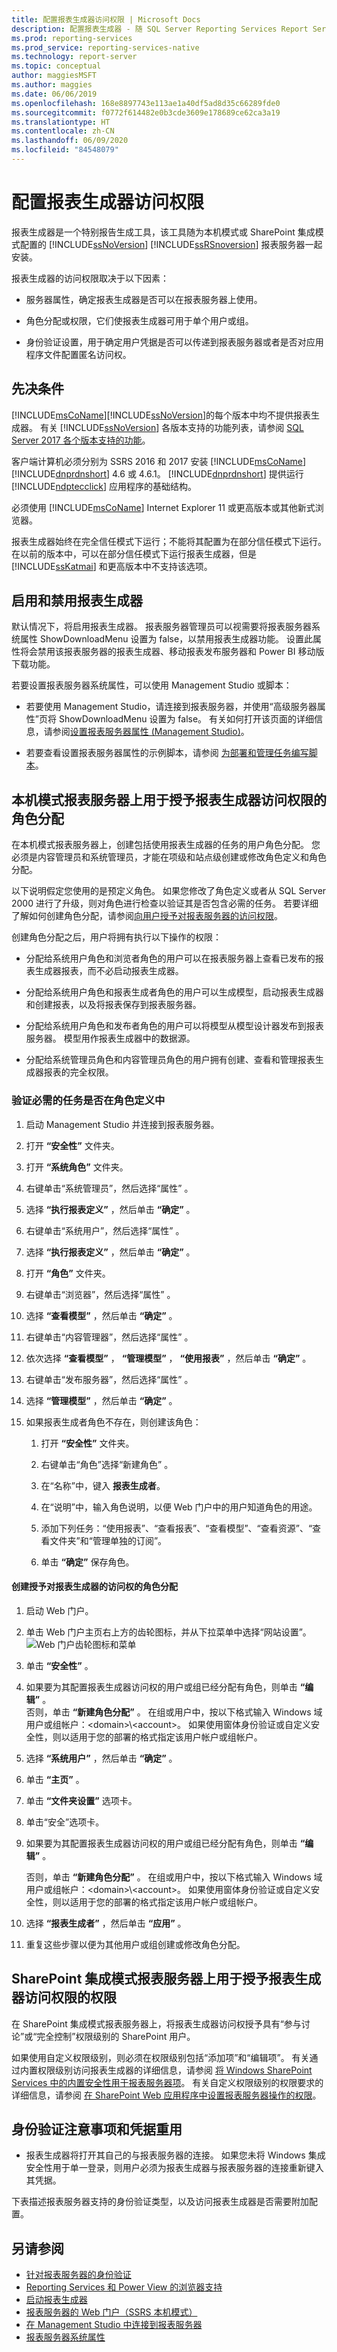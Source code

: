 ```yaml
---
title: 配置报表生成器访问权限 | Microsoft Docs
description: 配置报表生成器 - 随 SQL Server Reporting Services Report Server 安装的报告工具。 它使用本机或 SharePoint 集成模式。
ms.prod: reporting-services
ms.prod_service: reporting-services-native
ms.technology: report-server
ms.topic: conceptual
author: maggiesMSFT
ms.author: maggies
ms.date: 06/06/2019
ms.openlocfilehash: 168e8897743e113ae1a40df5ad8d35c66289fde0
ms.sourcegitcommit: f0772f614482e0b3cde3609e178689ce62ca3a19
ms.translationtype: HT
ms.contentlocale: zh-CN
ms.lasthandoff: 06/09/2020
ms.locfileid: "84548079"
---
```

# <a name="configure-report-builder-access"></a>配置报表生成器访问权限
报表生成器是一个特别报告生成工具，该工具随为本机模式或 SharePoint 集成模式配置的 [!INCLUDE[ssNoVersion](../../includes/ssnoversion-md.md)] [!INCLUDE[ssRSnoversion](../../includes/ssrsnoversion-md.md)] 报表服务器一起安装。  

报表生成器的访问权限取决于以下因素：  

- 服务器属性，确定报表生成器是否可以在报表服务器上使用。  

- 角色分配或权限，它们使报表生成器可用于单个用户或组。  

- 身份验证设置，用于确定用户凭据是否可以传递到报表服务器或者是否对应用程序文件配置匿名访问权。

## <a name="prerequisites"></a>先决条件

[!INCLUDE[msCoName](../../includes/msconame-md.md)][!INCLUDE[ssNoVersion](../../includes/ssnoversion-md.md)]的每个版本中均不提供报表生成器。 有关 [!INCLUDE[ssNoVersion](../../includes/ssnoversion-md.md)] 各版本支持的功能列表，请参阅 [SQL Server 2017 各个版本支持的功能](../../sql-server/editions-and-components-of-sql-server-2017.md)。  

客户端计算机必须分别为 SSRS 2016 和 2017 安装 [!INCLUDE[msCoName](../../includes/msconame-md.md)] [!INCLUDE[dnprdnshort](../../includes/dnprdnshort-md.md)] 4.6 或 4.6.1。 [!INCLUDE[dnprdnshort](../../includes/dnprdnshort-md.md)] 提供运行 [!INCLUDE[ndptecclick](../../includes/ndptecclick-md.md)] 应用程序的基础结构。  

必须使用 [!INCLUDE[msCoName](../../includes/msconame-md.md)] Internet Explorer 11 或更高版本或其他新式浏览器。  

报表生成器始终在完全信任模式下运行；不能将其配置为在部分信任模式下运行。 在以前的版本中，可以在部分信任模式下运行报表生成器，但是 [!INCLUDE[ssKatmai](../../includes/sskatmai-md.md)] 和更高版本中不支持该选项。  

## <a name="enabling-and-disabling-report-builder"></a>启用和禁用报表生成器  

默认情况下，将启用报表生成器。 报表服务器管理员可以视需要将报表服务器系统属性 ShowDownloadMenu 设置为 false，以禁用报表生成器功能。 设置此属性将会禁用该报表服务器的报表生成器、移动报表发布服务器和 Power BI 移动版下载功能。  

 若要设置报表服务器系统属性，可以使用 Management Studio 或脚本：   

 - 若要使用 Management Studio，请连接到报表服务器，并使用“高级服务器属性”页将 ShowDownloadMenu 设置为 false。 有关如何打开该页面的详细信息，请参阅[设置报表服务器属性 (Management Studio)](../../reporting-services/tools/set-report-server-properties-management-studio.md)。      

 - 若要查看设置报表服务器属性的示例脚本，请参阅 [为部署和管理任务编写脚本](../../reporting-services/tools/script-deployment-and-administrative-tasks.md)。  

## <a name="role-assignments-granting-report-builder-access-on-a-native-mode-report-server"></a>本机模式报表服务器上用于授予报表生成器访问权限的角色分配  

在本机模式报表服务器上，创建包括使用报表生成器的任务的用户角色分配。 您必须是内容管理员和系统管理员，才能在项级和站点级创建或修改角色定义和角色分配。  

以下说明假定您使用的是预定义角色。 如果您修改了角色定义或者从 SQL Server 2000 进行了升级，则对角色进行检查以验证其是否包含必需的任务。 若要详细了解如何创建角色分配，请参阅[向用户授予对报表服务器的访问权限](../../reporting-services/security/grant-user-access-to-a-report-server.md)。

创建角色分配之后，用户将拥有执行以下操作的权限：  

- 分配给系统用户角色和浏览者角色的用户可以在报表服务器上查看已发布的报表生成器报表，而不必启动报表生成器。  

- 分配给系统用户角色和报表生成者角色的用户可以生成模型，启动报表生成器和创建报表，以及将报表保存到报表服务器。  

- 分配给系统用户角色和发布者角色的用户可以将模型从模型设计器发布到报表服务器。 模型用作报表生成器中的数据源。  

- 分配给系统管理员角色和内容管理员角色的用户拥有创建、查看和管理报表生成器报表的完全权限。  

### <a name="to-verify-required-tasks-are-in-the-role-definitions"></a>验证必需的任务是否在角色定义中  

1. 启动 Management Studio 并连接到报表服务器。  

2. 打开 **“安全性”** 文件夹。  

3. 打开 **“系统角色”** 文件夹。  

4. 右键单击“系统管理员”，然后选择“属性” 。  

5. 选择 **“执行报表定义”** ，然后单击 **“确定”** 。  

6. 右键单击“系统用户”，然后选择“属性” 。  

7. 选择 **“执行报表定义”** ，然后单击 **“确定”** 。  

8. 打开 **“角色”** 文件夹。  

9. 右键单击“浏览器”，然后选择“属性” 。  

10. 选择 **“查看模型”** ，然后单击 **“确定”** 。  

11. 右键单击“内容管理器”，然后选择“属性” 。  

12. 依次选择 **“查看模型”** ， **“管理模型”** ， **“使用报表”** ，然后单击 **“确定”** 。  

13. 右键单击“发布服务器”，然后选择“属性” 。  

14. 选择 **“管理模型”** ，然后单击 **“确定”** 。  

15. 如果报表生成者角色不存在，则创建该角色：  

    1. 打开 **“安全性”** 文件夹。  

    2. 右键单击“角色”选择“新建角色” 。  

    3. 在“名称”中，键入 **报表生成者**。  

    4. 在“说明”中，输入角色说明，以便 Web 门户中的用户知道角色的用途。  

    5. 添加下列任务：“使用报表”、“查看报表”、“查看模型”、“查看资源”、“查看文件夹”和“管理单独的订阅”。  

    6. 单击 **“确定”** 保存角色。  

#### <a name="to-create-role-assignments-that-grant-access-to-report-builder"></a>创建授予对报表生成器的访问权的角色分配  

1. 启动 Web 门户。  

2. 单击 Web 门户主页右上方的齿轮图标，并从下拉菜单中选择“网站设置”。  
![Web 门户齿轮图标和菜单](../../reporting-services/report-builder/media/configure-report-builder-access/ssrswebportal-site-settings-gear-icon-and-menu.png)

3. 单击 **“安全性”** 。  

4. 如果要为其配置报表生成器访问权的用户或组已经分配有角色，则单击 **“编辑”** 。  
否则，单击 **“新建角色分配”** 。 在组或用户中，按以下格式输入 Windows 域用户或组帐户：\<domain>\\<account\>。 如果使用窗体身份验证或自定义安全性，则以适用于您的部署的格式指定该用户帐户或组帐户。  

5. 选择 **“系统用户”** ，然后单击 **“确定”** 。  

6. 单击 **“主页”** 。  

7. 单击 **“文件夹设置”** 选项卡。  

8. 单击“安全”选项卡。  

9. 如果要为其配置报表生成器访问权的用户或组已经分配有角色，则单击 **“编辑”** 。  

    否则，单击 **“新建角色分配”** 。 在组或用户中，按以下格式输入 Windows 域用户或组帐户：\<domain>\\<account\>。 如果使用窗体身份验证或自定义安全性，则以适用于您的部署的格式指定该用户帐户或组帐户。  

10. 选择 **“报表生成者”** ，然后单击 **“应用”** 。  

11. 重复这些步骤以便为其他用户或组创建或修改角色分配。  

## <a name="permissions-granting-report-builder-access-on-a-sharepoint-integrated-mode-report-server"></a>SharePoint 集成模式报表服务器上用于授予报表生成器访问权限的权限  

在 SharePoint 集成模式报表服务器上，将报表生成器访问权授予具有“参与讨论”或“完全控制”权限级别的 SharePoint 用户。  

如果使用自定义权限级别，则必须在权限级别包括“添加项”和“编辑项”。 有关通过内置权限级别访问报表生成器的详细信息，请参阅 [将 Windows SharePoint Services 中的内置安全性用于报表服务器项](../../reporting-services/security/use-built-in-security-in-windows-sharepoint-services-for-report-server-items.md)。 有关自定义权限级别的权限要求的详细信息，请参阅 [在 SharePoint Web 应用程序中设置报表服务器操作的权限](../../reporting-services/security/set-permissions-for-report-server-operations-in-a-sharepoint-web-application.md)。  

## <a name="authentication-considerations-and-credential-reuse"></a>身份验证注意事项和凭据重用  

- 报表生成器将打开其自己的与报表服务器的连接。 如果您未将 Windows 集成安全性用于单一登录，则用户必须为报表生成器与报表服务器的连接重新键入其凭据。  

下表描述报表服务器支持的身份验证类型，以及访问报表生成器是否需要附加配置。  

## <a name="see-also"></a>另请参阅  

- [针对报表服务器的身份验证](../../reporting-services/security/authentication-with-the-report-server.md)
- [Reporting Services 和 Power View 的浏览器支持](../../reporting-services/browser-support-for-reporting-services-and-power-view.md)
- [启动报表生成器](../../reporting-services/report-builder/start-report-builder.md)
- [报表服务器的 Web 门户（SSRS 本机模式）](../web-portal-ssrs-native-mode.md)
- [在 Management Studio 中连接到报表服务器](../../reporting-services/tools/connect-to-a-report-server-in-management-studio.md)
- [报表服务器系统属性](../../reporting-services/report-server-web-service/net-framework/reporting-services-properties-report-server-system-properties.md)
